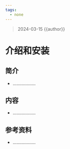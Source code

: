 ```yaml
---
tags:
  - none
---
```

> 2024-03-15
> {{author}}
# 介绍和安装

## 简介

* ..................

## 内容

* ..................

## 参考资料

* ..................
